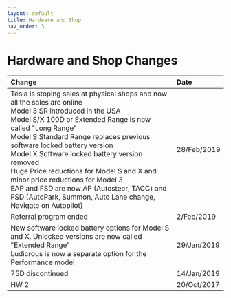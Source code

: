 ```yaml
---
layout: default
title: Hardware and Shop
nav_order: 3
---
```


# Hardware and Shop Changes

| Change                            | Date |
|:--------------------------------|:------|
| Tesla is stoping sales at physical shops and now all the sales are online<br>Model 3 SR introduced in the USA<br>Model S/X 100D or Extended Range is now called "Long Range"<br>Model S Standard Range replaces previous software locked battery version<br>Model X Software locked battery version removed<br>Huge Price reductions for Model S and X and minor price reductions for Model 3 <br>EAP and FSD are now AP (Autosteer, TACC) and FSD (AutoPark, Summon, Auto Lane change, Navigate on Autopilot)               | 28/Feb/2019 |
| Referral program ended              | 2/Feb/2019 |
| New software locked battery options for Model S and X. Unlocked versions are now called "Extended Range" <br> Ludicrous is now a separate option for the Performance model             | 29/Jan/2019 |
| 75D discontinued              | 14/Jan/2019 |
| HW 2                             | 20/Oct/2017 |

